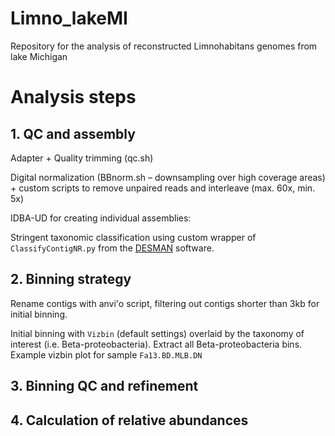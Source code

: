 # Limno_lakeMI
Repository for the analysis of reconstructed Limnohabitans genomes from lake Michigan

# Analysis steps

## 1. QC and assembly
Adapter + Quality trimming (qc.sh)

Digital normalization (BBnorm.sh – downsampling over high coverage areas) + custom scripts to remove unpaired reads and interleave (max. 60x, min. 5x)

IDBA-UD for creating individual assemblies:

Stringent taxonomic classification using custom wrapper of `ClassifyContigNR.py` from the [DESMAN](https://github.com/chrisquince/DESMAN)
software.

## 2. Binning strategy
Rename contigs with anvi'o script, filtering out contigs shorter than 3kb for initial binning.

Initial binning with `Vizbin` (default settings) overlaid by the taxonomy of interest (i.e. Beta-proteobacteria). Extract all Beta-proteobacteria bins.
Example vizbin plot for sample `Fa13.BD.MLB.DN`

## 3. Binning QC and refinement




## 4. Calculation of relative abundances
